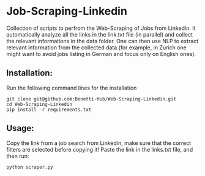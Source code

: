# Job-Scraping-Linkedin

Collection of scripts to perfrom the Web-Scraping of Jobs from Linkedin. It automatically analyze all the links in the link.txt file (in parallel) and collect the relevant informations in the data folder. One can then use NLP to extract relevant information from the collected data (for example, in Zurich one might want to avoid jobs listing in German and focus only on English ones).

## Installation:

Run the following command lines for the installation
```
git clone git@github.com:Benetti-Hub/Web-Scraping-Linkedin.git
cd Web-Scraping-Linkedin
pip install -r requirements.txt
```
## Usage:

Copy the link from a job search from Linkedin, make sure that the correct filters are selected before copying it!
Paste the link in the links.txt file, and then run:

```
python scraper.py
```






